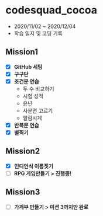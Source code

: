 # codesquad_cocoa
* 2020/11/02 ~ 2020/12/04
* 학습 일지 및 코딩 기록

## Mission1
- [x] **GitHub 세팅**
- [x] **구구단**
- [x] **조건문 연습**
  * 두 수 비교하기
  * 시험 성적
  * 윤년
  * 사분면 고르기
  * 알람시계
- [x] **반복문 연습**
- [x] **별찍기**

## Mission2
- [x] **인디언식 이름짓기**
- [ ] **RPG 게임만들기 > 진행중!**

## Mission3
- [ ] **가계부 만들기 > 미션 3까지만 완료**
